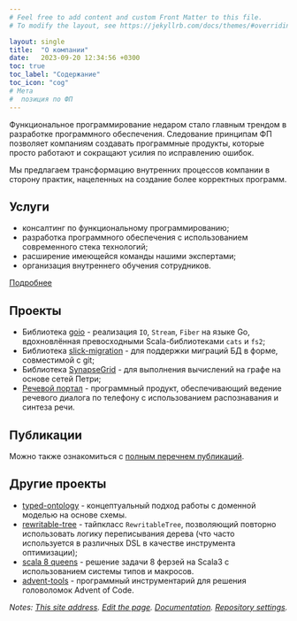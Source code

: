 ```yaml
---
# Feel free to add content and custom Front Matter to this file.
# To modify the layout, see https://jekyllrb.com/docs/themes/#overriding-theme-defaults

layout: single
title:  "О компании"
date:   2023-09-20 12:34:56 +0300
toc: true
toc_label: "Содержание"
toc_icon: "cog"
# Мета
#  позиция по ФП
---
```


Функциональное программирование недаром стало главным трендом в разработке программного обеспечения. Следование принципам ФП позволяет компаниям создавать программные продукты, которые просто работают и сокращают усилия по исправлению ошибок.

Мы предлагаем трансформацию внутренних процессов компании в сторону практик, нацеленных на создание более корректных программ.

## Услуги

- консалтинг по функциональному программированию;
- разработка программного обеспечения с использованием современного стека технологий;
- расширение имеющейся команды нашими экспертами;
- организация внутреннего обучения сотрудников.

[Подробнее](/services.html)

## Проекты

- Библиотека [goio](https://github.com/Primetalk/goio) - реализация `IO`, `Stream`, `Fiber` на языке Go, вдохновлённая превосходными Scala-библиотеками `cats` и `fs2`;
- Библиотека [slick-migration](https://github.com/Primetalk/slick-migration) - для поддержки миграций БД в форме, совместимой с git;
- Библиотека [SynapseGrid](https://github.com/Primetalk/SynapseGrid) - для выполнения вычислений на графе на основе сетей Петри;
- [Речевой портал](/speechportal/technologies.html) - программный продукт, обеспечивающий ведение речевого диалога по телефону с использованием распознавания и синтеза речи.

## Публикации

Можно также ознакомиться с [полным перечнем публикаций](https://primetalk.github.io/talks/).

## Другие проекты

- [typed-ontology](https://github.com/Primetalk/typed-ontology) - концептуальный подход работы с доменной моделью на основе схемы.
- [rewritable-tree](https://github.com/Primetalk/rewritable-tree) - тайпкласс `RewritableTree`, позволяющий повторно использовать логику переписывания дерева (что часто используется в различных DSL в качестве инструмента оптимизации);
- [scala 8 queens](https://github.com/Primetalk/scala8queens) - решение задачи 8 ферзей на Scala3 с использованием системы типов и макросов.
- [advent-tools](https://github.com/Primetalk/advent-tools) - программный инструментарий для решения головоломок Advent of Code.


*Notes: [This site address](https://primetalk.github.io/). [Edit the page](https://github.com/Primetalk/primetalk.github.io/edit/master/README.md). [Documentation](https://help.github.com/categories/github-pages-basics/). [Repository settings](https://github.com/Primetalk/primetalk.github.io/settings).*
